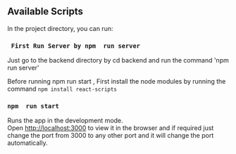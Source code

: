 
## Available Scripts

In the project directory, you can run:



### ` First Run Server by npm  run server`
Just go to the backend directory by cd backend and run the command 'npm run server'


Before running npm run start , First install the node modules by running the command `npm install react-scripts`

### `npm  run start`

Runs the app in the development mode.\
Open [http://localhost:3000](http://localhost:3000) to view it in the browser and if required just change the port from 3000 to any other port and it will change the port automatically.



